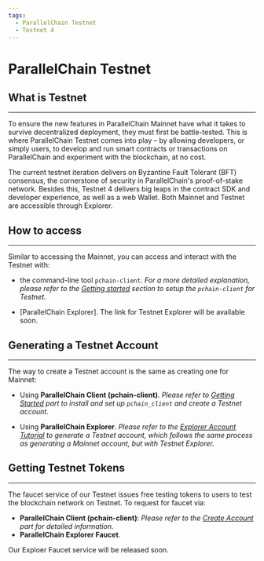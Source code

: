 ```yaml
---
tags:
  - ParallelChain Testnet 
  - Testnet 4
---
```


# ParallelChain Testnet

## What is Testnet
---
To ensure the new features in ParallelChain Mainnet have what it takes to survive decentralized deployment, they must first be battle-tested. This is where ParallelChain Testnet comes into play – by allowing developers, or simply users, to develop and run smart contracts or transactions on ParallelChain and experiment with the blockchain, at no cost.

The current testnet iteration delivers on Byzantine Fault Tolerant (BFT) consensus, the cornerstone of security in ParallelChain's proof-of-stake network. Besides this, Testnet 4 delivers big leaps in the contract SDK and developer experience, as well as a web Wallet.
Both Mainnet and Testnet are accessible through Explorer.

## How to access
---

Similar to accessing the Mainnet, you can access and interact with the Testnet with:

- the command-line tool `pchain-client`. *For a more detailed explanation, please refer to the [Getting started](../getting_started/prepare_env.md#setting-endpoint-interacting-with-parallelchain) section to setup the `pchain-client` for Testnet.*
<!-- - Access from [ParallelChain Explorer](https://mainnet-explorer-ccmdyyfoe-parallelchain-lab.vercel.app/explorer/transactions?limit=10&page=3&latestTxNum=&network=Testnet). -->
- [ParallelChain Explorer]. The link for Testnet Explorer will be available soon.

## Generating a Testnet Account
---
The way to create a Testnet account is the same as creating one for Mainnet:

- Using **ParallelChain Client (pchain-client)**.
*Please refer to [Getting Started](../getting_started/create_account.md#generating-keypair) part to install and set up `pchain_client` and create a Testnet account.*

- Using **ParallelChain Explorer**.
*Please refer to the [Explorer Account Tutorial](https://parallelchain.io/company/newsroom/explorer-account-tutorial) to generate a Testnet account, which follows the same process as generating a Mainnet account, but with Testnet Explorer.*

## Getting Testnet Tokens
---
The faucet service of our Testnet issues free testing tokens to users to test the blockchain network on Testnet. To request for faucet via:

- **ParallelChain Client (pchain-client)**:
*Please refer to the [Create Account](../getting_started/create_account.md#request-for-tokens-from-faucet-testnet) part for detailed information.*
- **ParallelChain Explorer Faucet**.
<!-- Requesting Faucet for tokens is available on [Explorer Faucet](https://faucet-software-dtl-parallelchain-lab.vercel.app), please follow the instructions to proceed. -->
Our Exploer Faucet service will be released soon.
